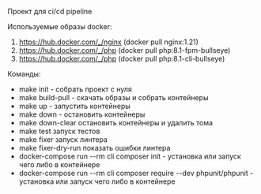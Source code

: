 Проект для ci/cd pipeline

Используемые образы docker:

1. https://hub.docker.com/_/nginx (docker pull nginx:1.21)
2. https://hub.docker.com/_/php (docker pull php:8.1-fpm-bullseye)
3. https://hub.docker.com/_/php (docker pull php:8.1-cli-bullseye)

Команды:

- make init - собрать проект с нуля
- make build-pull - скачать образы и собрать контейнеры
- make up - запустить контейнеры
- make down - остановить контейнеры
- make down-clear остановить контейнеры и удалить тома
- make test запуск тестов
- make fixer запуск линтера
- make fixer-dry-run показать ошибки линтера
- docker-compose run --rm cli composer init - установка или запуск чего либо в контейнере
- docker-compose run --rm cli composer require --dev phpunit/phpunit - установка или запуск чего либо в контейнере